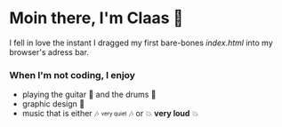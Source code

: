 # Moin there, I'm Claas :wave:

I fell in love the instant I dragged my first bare-bones <i>index.html</i> into my browser's adress bar. <br>


### When I'm not coding, I enjoy
- playing the guitar :guitar: and the drums :drum:
- graphic design :art:
- music that is either :notes: <sub><sup>very quiet</sup></sub> :notes: or :boom: <strong>very loud</strong> :boom:

